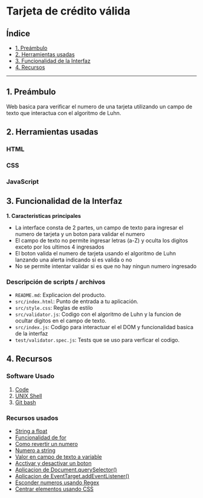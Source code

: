 # Tarjeta de crédito válida

## Índice

* [1. Preámbulo](#1-preámbulo)
* [2. Herramientas usadas](#2-resumen-del-proyecto)
* [3. Funcionalidad de la Interfaz](#3-consideraciones-generales)
* [4. Recursos](#5-hito-opcional-mostrar-la-franquicia-de-tarjeta)

***

## 1. Preámbulo

Web basica para verificar el numero de una tarjeta utilizando un campo de texto que interactua con el algoritmo de Luhn.

## 2. Herramientas usadas

### HTML

### CSS

### JavaScript


## 3. Funcionalidad de la Interfaz

**1. Caracteristicas principales**

* La interface consta de 2 partes, un campo de texto para ingresar el numero de tarjeta y un boton para validar el numero
* El campo de texto no permite ingresar letras (a-Z) y oculta los digitos exceto por los ultimos 4 ingresados
* El boton valida el numero de tarjeta usando el algoritmo de Luhn lanzando una alerta indicando si es valida o no
* No se permite intentar validar si es que no hay ningun numero ingresado 
  
### Descripción de scripts / archivos

* `README.md`: Explicacion del producto.
* `src/index.html`: Punto de entrada a tu aplicación.
* `src/style.css`: Reglas de estilo
* `src/validator.js`: Codigo con el algoritmo de Luhn y la funcion de ocultar digitos en el campo de texto.
* `src/index.js`: Codigo para interactuar el el DOM y funcionalidad basica de la interfaz
* `test/validator.spec.js`: Tests que se uso para verficar el codigo.


## 4. Recursos

### Software Usado

1. [Code](https://code.visualstudio.com/)
2. [UNIX Shell](https://curriculum.laboratoria.la/es/topics/shell)
3. [Git bash](https://git-scm.com/download/win)


### Recursos usados

* [String a float](https://dirask.com/posts/JavaScript-convert-string-array-to-float-array-DWkWBD)
* [Funcionalidad de for](https://www.youtube.com/watch?v=11Fz65LQVB4)
* [Como revertir un numero](https://www.freecodecamp.org/news/js-basics-how-to-reverse-a-number-9aefc20afa8d/)
* [Numero a string](https://www.freecodecamp.org/news/javascript-number-to-string-how-to-use-tostring-to-convert-an-int-into-a-string/#:~:text=The%20toString()%20method%20is,into%20its%20string%20type%20representation.)
* [Valor en campo de texto a variable](https://stackoverflow.com/questions/56246340/how-do-i-set-a-number-input-into-a-javascript-variable)
* [Acctivar y desactivar un boton](https://flexiple.com/javascript/disable-button-javascript/)
* [Aplicacion de Document.querySelector()](https://developer.mozilla.org/en-US/docs/Web/API/Document/querySelector)
* [Aplicacion de EventTarget.addEventListener()](https://developer.mozilla.org/en-US/docs/Web/API/EventTarget/addEventListener)
* [Esconder numeros usando Regex](https://stackoverflow.com/questions/66572966/hide-all-numbers-except-last-4-using-js-regex)
* [Centrar elementos usando CSS](https://www.freecodecamp.org/news/how-to-center-anything-with-css-align-a-div-text-and-more/)
